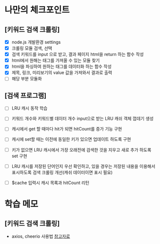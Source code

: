 # 나만의 체크포인트

## [키워드 검색 크롤링]

- [x] node.js 개발환경 settings
- [x] 크롤링 모듈 검색, 선택
- [x] 검색 키워드를 input 으로 받고, 결과 페이지 html을 return 하는 함수 작성
- [x] html에서 원해는 태그를 가져올 수 있는 모듈 찾기
- [x] html을 파싱하여 원하는 태그를 데이터화 하는 함수 작성
- [x] 제목, 링크, 미리보기의 value 값을 가져와서 결과로 출력
- [ ] 해당 부분 모듈화

## [검색 프로그램]

- [ ] LRU 캐시 동작 학습
- [ ] 키워드 개수와 키워드별 데이터 개수 input으로 받는 LRU 캐쉬 객체 껍데기 생성
- [ ] 캐시에서 get 할 때마다 hit가 되면 hitCount를 증가 기능 구현
- [ ] 캐시에 set할 때는 이전에 동일한 키가 있으면 업데이트 하도록 구현
- [ ] 키가 없으면 LRU 캐시에서 가장 오래전에 검색한 것을 지우고 새로 추가 하도록 set 구현
- [ ] LRU 캐시를 저장된 단어인지 우선 확인하고, 있을 경우는 저장된 내용을 이용해서 표시하도록 검색 크롤링 개선(캐쉬 데이터이면 표시 필요)
- [ ] $cache 입력시 캐시 목록과 hitCount 리턴



# 학습 메모

## [키워드 검색 크롤링]

- axios, cheerio 사용법 [참고자료](https://www.youtube.com/watch?v=xbehh8lWy_A)
